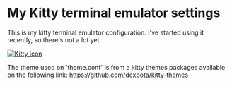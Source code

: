 # My Kitty terminal emulator settings #
This is my kitty terminal emulator configuration. I've started using it recently, so there's not a lot yet. 

[<img
    alt="Kitty icon"
    src="https://sw.kovidgoyal.net/kitty/_static/kitty.svg"
/>][kitty-link]

The theme used on 'theme.conf' is from a kitty themes packages available on the following link: https://github.com/dexpota/kitty-themes

[kitty-link]: https://sw.kovidgoyal.net/kitty/

